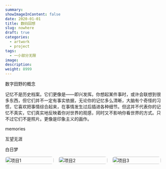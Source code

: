 ```yaml
---
summary:
showImageInContent: false
date: 2020-01-01
title: 数码回想
slug: nowhere
draft: true
categories:
  - artwork
  - project
tags:
  - 一小部分无限
image:
description:
weight: 8999
---
```

数字田野的概念



记忆不是历史档案。它们更像是——即兴发挥。你想起某件事时，或许会联想到很多东西，但它们并不一定有事实依据，无论你的记忆多么清晰，大脑有个奇怪的习惯，它喜欢把事情综合起来，在事情发生过后插进各种细节。但这并不代表你的记忆不真实，它们真实地反映着你对世界的观感，同时又不影响你看世界的方式。只不过它们不是照片。更像是印象主义的画作。

memories

亙望无涯

白日梦

<div style="display: grid; grid-template-columns: 1fr 1fr 1fr; gap: 16px;">
  <a href="/artwork/gengwangwuya">
    <img src="https://img.inkx.cc/20250706001025935.jpg" alt="项目1" style="width:100%; border-radius:8px;" />
  </a>
  <a href="/artwork/memories">
    <img src="https://img.inkx.cc/20250706001025935.jpg" alt="项目2" style="width:100%; border-radius:8px;" />
  </a>
  <a href="/artwork/daydream">
    <img src="https://img.inkx.cc/20250706001025935.jpg" alt="项目3" style="width:100%; border-radius:8px;" />
  </a>
</div>
